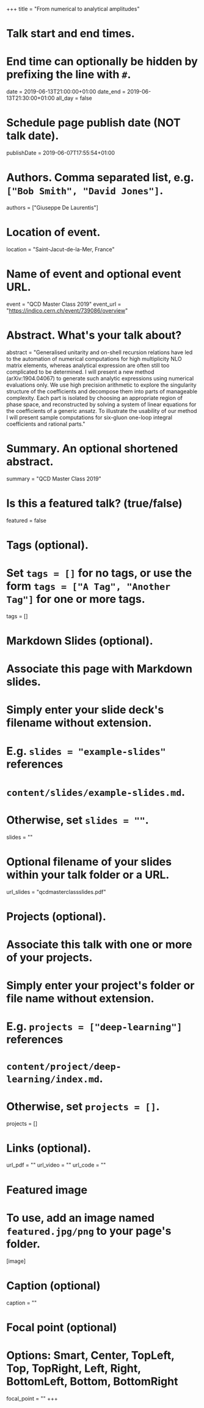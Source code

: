 +++
title = "From numerical to analytical amplitudes"

# Talk start and end times.
#   End time can optionally be hidden by prefixing the line with `#`.
date = 2019-06-13T21:00:00+01:00
date_end = 2019-06-13T21:30:00+01:00
all_day = false

# Schedule page publish date (NOT talk date).
publishDate = 2019-06-07T17:55:54+01:00

# Authors. Comma separated list, e.g. `["Bob Smith", "David Jones"]`.
authors = ["Giuseppe De Laurentis"]

# Location of event.
location = "Saint-Jacut-de-la-Mer, France"

# Name of event and optional event URL.
event = "QCD Master Class 2019"
event_url = "https://indico.cern.ch/event/739086/overview"

# Abstract. What's your talk about?
abstract = "Generalised unitarity and on-shell recursion relations have led to the automation of numerical computations for high multiplicity NLO matrix elements, whereas analytical expression are often still too complicated to be determined. I will present a new method (arXiv:1904.04067) to generate such analytic expressions using numerical evaluations only. We use high precision arithmetic to explore the singularity structure of the coefficients and decompose them into parts of manageable complexity. Each part is isolated by choosing an appropriate region of phase space, and reconstructed by solving a system of linear equations for the coefficients of a generic ansatz. To illustrate the usability of our method I will present sample computations for six-gluon one-loop integral coefficients and rational parts."

# Summary. An optional shortened abstract.
summary = "QCD Master Class 2019"

# Is this a featured talk? (true/false)
featured = false

# Tags (optional).
#   Set `tags = []` for no tags, or use the form `tags = ["A Tag", "Another Tag"]` for one or more tags.
tags = []

# Markdown Slides (optional).
#   Associate this page with Markdown slides.
#   Simply enter your slide deck's filename without extension.
#   E.g. `slides = "example-slides"` references 
#   `content/slides/example-slides.md`.
#   Otherwise, set `slides = ""`.
slides = ""

# Optional filename of your slides within your talk folder or a URL.
url_slides = "qcdmasterclassslides.pdf"

# Projects (optional).
#   Associate this talk with one or more of your projects.
#   Simply enter your project's folder or file name without extension.
#   E.g. `projects = ["deep-learning"]` references 
#   `content/project/deep-learning/index.md`.
#   Otherwise, set `projects = []`.
projects = []

# Links (optional).
url_pdf = ""
url_video = ""
url_code = ""

# Featured image
# To use, add an image named `featured.jpg/png` to your page's folder. 
[image]
  # Caption (optional)
  caption = ""

  # Focal point (optional)
  # Options: Smart, Center, TopLeft, Top, TopRight, Left, Right, BottomLeft, Bottom, BottomRight
  focal_point = ""
+++
